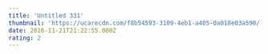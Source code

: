 ```yaml
---
title: 'Untitled 331'
thumbnail: 'https://ucarecdn.com/f8b54593-3109-4eb1-a405-0a018e03a590/'
date: 2016-11-21T21:22:55.000Z
rating: 2
---
```


